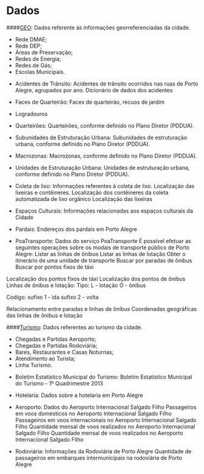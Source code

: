 # Dados

####[GEO](http://www.datapoa.com.br/group/geo):
Dados referente às informações georreferenciadas da cidade.
* Rede DMAE;
* Rede DEP;
* Áreas de Preservação;
* Redes de Energia;
* Redes de Gás;
* Escolas Municipais.

- Acidentes de Trânsito: 
Acidentes de trânsito ocorridos nas ruas de Porto Alegre, agrupados por ano.
Dicionário de dados dos acidentes

- Faces de Quarteirão:
Faces de quarteirão, recuos de jardim

- Logradouros

- Quarteirões:
Quarteirões, conforme definido no Plano Diretor (PDDUA).

- Subunidades de Estruturação Urbana: 
Subunidades de estruturação urbana, conforme definido no Plano Diretor (PDDUA).

- Macrozonas: 
Macrozonas, conforme definido no Plano Diretor (PDDUA).

- Unidades de Estruturação Urbana: 
Unidades de estruturação urbana, conforme definido no Plano Diretor (PDDUA).

- Coleta de lixo: 
Informações referentes à coleta de lixo. Localização das lixeiras e contêineres.
Localização dos contêineres da coleta automatizada de lixo orgânico
Localização das lixeiras

- Espaços Culturais: Informações relacionadas aos espaços culturais da Cidade

- Pardais:
Endereços dos pardais em Porto Alegre 

- PoaTransporte:
Dados do serviço PoaTransporte
É possível efetuar as seguintes operações sobre os modais de transporte público de Porto Alegre:
Listar as linhas de ônibus
Listar as linhas de lotação
Obter o itinerário de uma unidade de transporte
Buscar por paradas de ônibus
Buscar por pontos fixos de táxi

Localização dos pontos fixos de táxi
Localização dos pontos de ônibus
Linhas de ônibus e lotação: 
Tipo:
L - lotação
O - ônibus

Codigo:
sufixo 1 - ida
sufixo 2 - volta

Relacionamento entre paradas e linhas de ônibus
Coordenadas geográficas das linhas de ônibus e lotação


####[Turismo](http://www.datapoa.com.br/group/turismo):
Dados referentes ao turismo da cidade.
* Chegadas e Partidas Aeroporto;
* Chegadas e Partidas Rodoviária;
* Bares, Restaurantes e Casas Noturnas;
* Atendimento ao Turista;
* Linha Turismo.

- Boletim Estatístico Municipal do Turismo:
Boletim Estatístico Municipal do Turismo - 1º Quadrimestre 2013 


- Hotelaria:
Dados sobre a hotelaria em Porto Alegre

- Aeroporto:
Dados do Aeroporto Internacional Salgado Filho
 Passageiros em voos domésticos no Aeroporto Internacional Salgado Filho 
 Passageiros em voos internacionais no Aeroporto Internacional Salgado Filho 
 Quantidade mensal de voos realizados no Aeroporto Internacional Salgado Filho
 Quantidade mensal de voos realizados no Aeroporto Internacional Salgado Filho

- Rodoviária:
Informações da Rodoviária de Porto Alegre
 Quantidade de passageiros em embarques intermunicipais na rodoviária de Porto Alegre